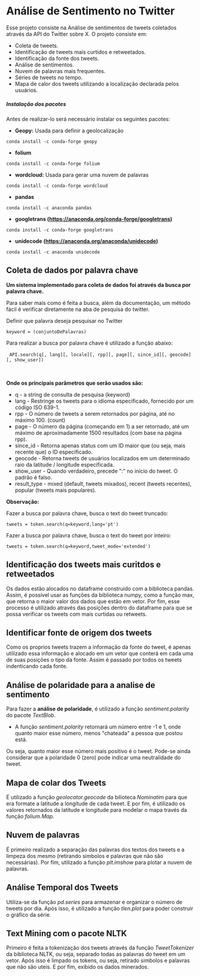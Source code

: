 # Análise de Sentimento no Twitter</font>

Esse projeto consiste na Análise de sentimentos de tweets coletados através da API do Twitter sobre X. O projeto consiste em:
* Coleta de tweets.
* Identificação de tweets mais curtidos e retweetados.
* Identificação da fonte dos tweets. 
* Análise de sentimentos. 
* Nuvem de palavras mais frequentes. 
* Séries de tweets no tempo. 
* Mapa de calor dos tweets utilizando a localização declarada pelos usuários.
 

##### Instalação dos pacotes

Antes de realizar-lo será necessário instalar os seguintes pacotes:
* **Geopy:** Usada para definir a geolocalização<br>
<pre>
<code>conda install -c conda-forge geopy</code>
</pre>
* **folium**
<pre>
<code>conda install -c conda-forge folium</code>
</pre>
* **wordcloud:** Usada para gerar uma nuvem de palavras<br>
<pre>
<code>conda install -c conda-forge wordcloud</code>
</pre>
* **pandas**<br>
<pre>
<code>conda install -c anaconda pandas</code>
</pre>
* **googletrans (https://anaconda.org/conda-forge/googletrans)**<br>
<pre>
<code>conda install -c conda-forge googletrans</code>
</pre>
* **unidecode (https://anaconda.org/anaconda/unidecode)**<br>
<pre>
<code>conda install -c anaconda unidecode</code>
</pre>

## Coleta de dados por palavra chave
**Um sistema implementado para coleta de dados foi através da busca por palavra chave.**

 Para saber mais como é feita a busca, além da documentação, um método fácil é verificar diretamente na aba de pesquisa do twitter.
 
 Definir que palavra deseja pesquisar no Twitter
<pre>
<code>keyword = (conjuntoDePalavras)</code>
</pre>

 Para realizar a busca por palavra chave é utilizado a função abaixo:<br>
 <pre>
 <code>API.search(q[, lang][, locale][, rpp][, page][, since_id][, geocode][, show_user])<br></code>
 </pre>
 
 **Onde os principais parâmetros que serão usados são:**
 
 * q - a string de consulta de pesquisa (keyword)
 * lang - Restringe os tweets para o idioma especificado, fornecido por um código ISO 639-1.
 * rpp - O número de tweets a serem retornados por página, até no máximo 100. (count)
 * page - O número da página (começando em 1) a ser retornado, até um máximo de aproximadamente 1500 resultados (com base na página rpp).
 * since_id  - Retorna apenas status com um ID maior que (ou seja, mais recente que) o ID especificado.
 * geocode  - Retorna tweets de usuários localizados em um determinado raio da latitude / longitude especificada.
 * show_user  - Quando verdadeiro, precede "<user>:" no início do tweet. O padrão é falso.
 * result_type - mixed (default, tweets mixados), recent (tweets recentes), popular (tweets mais populares).</p>

 **Observação:**
 
Fazer a busca por palavra chave, busca o text do tweet truncado:
<pre>
<code>tweets = token.search(q=keyword,lang='pt')</code>
</pre>

Fazer a busca por palavra chave, busca o text do tweet por inteiro:
<pre>
<code>tweets = token.search(q=keyword,tweet_mode='extended')</code>
</pre>

## Identificação dos tweets mais curitdos e retweetados
Os dados estão alocados no dataframe construido com a biblioteca pandas. Assim, é possível usar as funções da biblioteca numpy, como a função max, que retorna o maior valor
dos dados que estão em vetor. Por fim, esse processo é utilizado através das posições dentro do dataframe para que se possa verificar os tweets com mais curtidas ou retweets.
 
## Identificar fonte de origem dos tweets
Como os proprios tweets trazem a informação da fonte do tweet, é apenas utilizado essa informação e alocado em um vetor que conterá em cada uma de suas posições o tipo da fonte.
Assim é passado por todos os tweets indenticando cada fonte.

## Análise de polaridade para a analise de sentimento

 Para fazer a **análise de polaridade**, é utilizado a função *sentiment.polarity* do pacote *TextBlob*.
 
 * A função *sentiment.polarity* retornará um número entre -1 e 1, onde quanto maior esse número, menos "chateada" a pessoa que postou está. 
 
 Ou seja, quanto maior esse número mais positivo é o tweet. Pode-se ainda considerar que a polaridade 0 (zero) pode indicar uma neutralidade do tweet.
 
## Mapa de colar dos Tweets
É utilizado a função *geolocator.geocode* da bilioteca *Nominatim* para que era formate a latitude a longitude de cada tweet. E por fim, é utilizado os valores retornados da 
latitude e longitude para modelar o mapa través da função *folium.Map*.

## Nuvem de palavras
É primeiro realizado a separação das palavras dos textos dos tweets e a limpeza dos mesmo (retirando simbolos e palavras que não são necessárias). Por fim, utilizado a função
*plt.imshow* para plotar a nuvem de palavras.

## Análise Temporal dos Tweets
Utiliza-se da função *pd.series* para armazenar e organizar o número de tweets por dia. Após isso, é utilizado a função *tlen.plot* para poder construir o gráfico da série.

## Text Mining com o pacote NLTK
Primeiro é feita a tokenização dos tweets através da função *TweetTokenizer* da biblioteca NLTK, ou seja, separado todas as palavras do tweet em um vetor. Após isso é limpado
os tokens, ou seja, retirado simbolos e palavras que não são uteis. E por fim, exibido os dados minerados.

